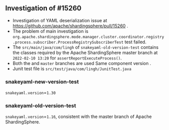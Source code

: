 ## Investigation of #15260
- Investigation of YAML deserialization issue at https://github.com/apache/shardingsphere/pull/15260 . 
- The problem of main investigation is `org.apache.shardingsphere.mode.manager.cluster.coordinator.registry.process.subscriber.ProcessRegistrySubscriberTest` test failed.
- The `src/main/java/com/lingh` of `snakeyaml-old-version-test` contains the classes required by the Apache ShardingSphere master branch at `2022-02-10 13:20` for `assertReportExecuteProcess()`. 
- Both the and `master` branches are used Same component version .
- Junit test file is `src/test/java/com/lingh/JunitTest.java`

### snakeyaml-new-version-test
`snakeyaml.version`=`1.30`

### snakeyaml-old-version-test
`snakeyaml.version`=`1.16`, consistent with the master branch of Apache ShardingSphere.
